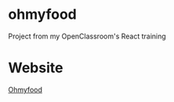 # ohmyfood
Project from my OpenClassroom's React training


# Website
[Ohmyfood](https://malfeitor.github.io/ohmyfood/)